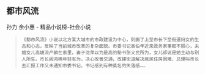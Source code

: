 ## 都市风流

孙力 余小惠  -  精品小说榜-社会小说

>     《都市风流》小说以北方某大城市的市政建设为中心，刻画了上至市长下至街道妇女的生态和心态，反映了当前城市改革的复杂面貌。市委书记高伯年近来政务家事都不顺心，未婚女儿高婕流产躺在家里，妻子沈萍以为是高的秘书张义民所为，女儿却说是她主动与别人所生。市长阎鸿唤年轻有为，决心改善交通，改建街道解决居民住房困难，总理叫市长去汇报工作又未通知市委书记，书记感到有种莫名的失落感……
